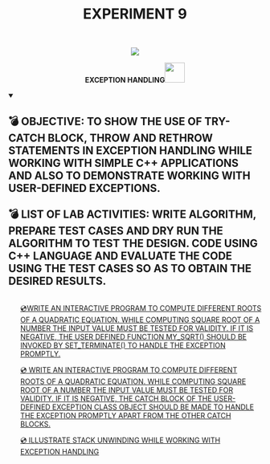 <h1 align="center">EXPERIMENT 9</h1>
<!-- PROJECT LOGO -->
<br />
<p align="center">
  <a href="https://github.com/DHANOLA/CLASS-NOTIX/tree/root/SEMESTER%202/ADVANCED%20DATA%20STRUCTURES%20LAB/EXPERIMENT%209">
    <img src="https://media.giphy.com/media/efC0bBIS3G2FmgnJGU/giphy.gif" >
  </a>



  <p align="center">
  <b>EXCEPTION HANDLING<img src="https://media.giphy.com/media/ducsQFMyHcdiTeIcuD/giphy.gif" width="40" height="40" /></b>
    <br />

  </p>
</p>

<!-- TABLE OF CONTENTS -->
<details open="open">
  <summary><h2 style="display: inline-block">💣 OBJECTIVE: TO SHOW THE USE OF TRY-CATCH BLOCK, THROW AND RETHROW STATEMENTS IN EXCEPTION HANDLING WHILE WORKING
WITH SIMPLE C++ APPLICATIONS AND ALSO TO DEMONSTRATE WORKING WITH USER-DEFINED EXCEPTIONS. <br /> <br /> 💣 LIST OF LAB ACTIVITIES: WRITE ALGORITHM, PREPARE TEST CASES AND DRY RUN THE ALGORITHM TO TEST THE DESIGN. CODE USING C++ LANGUAGE AND EVALUATE THE CODE USING THE TEST CASES SO AS TO OBTAIN THE DESIRED RESULTS. </h2></summary>
  <ol>

<a href="https://github.com/DHANOLA/CLASS-NOTIX/blob/root/SEMESTER%202/ADVANCED%20DATA%20STRUCTURES%20LAB/EXPERIMENT%209/QUESTION 1.cpp" style="color: ">💿WRITE AN INTERACTIVE PROGRAM TO COMPUTE DIFFERENT ROOTS OF A QUADRATIC EQUATION. WHILE COMPUTING SQUARE ROOT OF A NUMBER THE INPUT VALUE MUST BE TESTED FOR VALIDITY. IF IT IS NEGATIVE, THE USER DEFINED FUNCTION MY_SQRT() SHOULD BE INVOKED BY SET_TERMINATE() TO HANDLE THE EXCEPTION PROMPTLY.</a><br />

<a href="https://github.com/DHANOLA/CLASS-NOTIX/blob/root/SEMESTER%202/ADVANCED%20DATA%20STRUCTURES%20LAB/EXPERIMENT%209/QUESTION 2.cpp" style="color: ">💿 WRITE AN INTERACTIVE PROGRAM TO COMPUTE DIFFERENT ROOTS OF A QUADRATIC EQUATION. WHILE COMPUTING SQUARE ROOT OF A NUMBER THE INPUT VALUE MUST BE TESTED FOR VALIDITY. IF IT IS NEGATIVE, THE CATCH BLOCK OF THE USER-DEFINED EXCEPTION CLASS OBJECT SHOULD BE MADE TO HANDLE THE EXCEPTION PROMPTLY APART FROM THE OTHER CATCH BLOCKS. </a><br />

<a href="https://github.com/DHANOLA/CLASS-NOTIX/blob/root/SEMESTER%202/ADVANCED%20DATA%20STRUCTURES%20LAB/EXPERIMENT%209/QUESTION 3.cpp" style="color: ">💿  ILLUSTRATE STACK UNWINDING WHILE WORKING WITH EXCEPTION HANDLING </a><br />



  </ol>
</details>
